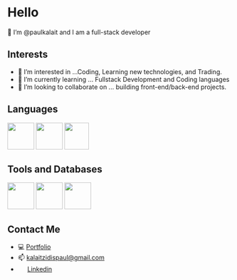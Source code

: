 # Hello
👋 I’m @paulkalait and I am a full-stack developer
<!---
paulkalait/paulkalait is a ✨ special ✨ repository because its `README.md` (this file) appears on your GitHub profile.
You can click the Preview link to take a look at your changes.
--->

## Interests
- 👀 I’m interested in ...Coding, Learning new technologies, and Trading.
- 🌱 I’m currently learning ... Fullstack Development and Coding languages
- 💞️ I’m looking to collaborate on ... building front-end/back-end projects.

## Languages
<p float="left">
<img src="https://user-images.githubusercontent.com/97272329/205655815-81ce9136-d58d-489b-a0c0-4e823b9bef7f.png" width="60" height="60">
<img src="https://user-images.githubusercontent.com/97272329/205655469-db21a6bd-fbf0-4369-8018-26fb1675ec1b.png" width="60" height="60>
<img src="https://user-images.githubusercontent.com/97272329/205655968-e07ae47a-798a-4b7c-a61d-b3335e0240eb.png" width="60" height="60">
 <img src="https://user-images.githubusercontent.com/97272329/205656991-cf91dbf0-2ec7-4a8d-a4da-7d383c61d075.png" width="55" height="60">
</p> 

## Tools and Databases
<p float="left">
<img src="https://user-images.githubusercontent.com/97272329/205661417-2cfa3db9-f40f-4528-a8be-a35bd2ef9588.png" width="60" height="60">
<img src="https://user-images.githubusercontent.com/97272329/205661492-af8c32f7-13df-4a70-aaa7-bf1ecc7c0457.png" width="60" height="60">
 <img src="https://user-images.githubusercontent.com/97272329/205662232-73e3241e-ea0d-4968-9a71-08840bd6072d.png" width="60" height="60">
</p> 
                                                                                                                                        
## Contact Me
- 💻 <a href="https://github.com/paulkalait"> Portfolio</a>
- 📫 <a mailto="kalaitzidispaul@gmail.com"> kalaitzidispaul@gmail.com </a>
-  <img src="https://user-images.githubusercontent.com/97272329/205663790-2644c97e-c889-4fa2-9436-44a729586796.png" width="17" height="17"> <a href="https://www.linkedin.com/in/paul-kalaitzidis-393555196/">   Linkedin</a>                                                                                                                                        
                                                                                                                                        
                                                                                                                                        
                                                                                                                                     

                                                                                                                                      






